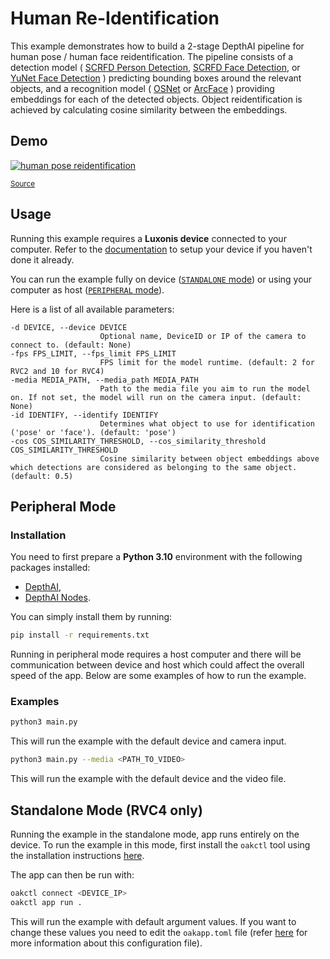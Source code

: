 # Human Re-Identification

This example demonstrates how to build a 2-stage DepthAI pipeline for human pose / human face reidentification.
The pipeline consists of a detection model (
[SCRFD Person Detection](https://models.luxonis.com/luxonis/scrfd-person-detection/c3830468-3178-4de6-bc09-0543bbe28b1c),
[SCRFD Face Detection](https://models.luxonis.com/luxonis/scrfd-face-detection/1f3d7546-66e4-43a8-8724-2fa27df1096f), or
[YuNet Face Detection](https://models.luxonis.com/luxonis/yunet/5d635f3c-45c0-41d2-8800-7ca3681b1915)
) predicting bounding boxes around the relevant objects, and a recognition model (
[OSNet](https://models.luxonis.com/luxonis/osnet/6d853621-818b-4fa4-bd9a-d9bdcb5616e6) or
[ArcFace](https://models.luxonis.com/luxonis/arcface/e24a577e-e2ff-4e4f-96b7-4afb63155eac)
) providing embeddings for each of the detected objects.
Object reidentification is achieved by calculating cosine similarity between the embeddings.

## Demo

[![human pose reidentification](media/human_pose_reidentification.gif)](media/human_pose_reidentification.gif)

<sup>[Source](https://www.pexels.com/video/happy-people-walking-on-green-grass-7551577/)</sup>

## Usage

Running this example requires a **Luxonis device** connected to your computer. Refer to the [documentation](https://docs.luxonis.com/software-v3/) to setup your device if you haven't done it already.

You can run the example fully on device ([`STANDALONE` mode](#standalone-mode-rvc4-only)) or using your computer as host ([`PERIPHERAL` mode](#peripheral-mode)).

Here is a list of all available parameters:

```
-d DEVICE, --device DEVICE
                    Optional name, DeviceID or IP of the camera to connect to. (default: None)
-fps FPS_LIMIT, --fps_limit FPS_LIMIT
                    FPS limit for the model runtime. (default: 2 for RVC2 and 10 for RVC4)
-media MEDIA_PATH, --media_path MEDIA_PATH
                    Path to the media file you aim to run the model on. If not set, the model will run on the camera input. (default: None)
-id IDENTIFY, --identify IDENTIFY
                    Determines what object to use for identification ('pose' or 'face'). (default: 'pose')
-cos COS_SIMILARITY_THRESHOLD, --cos_similarity_threshold COS_SIMILARITY_THRESHOLD
                    Cosine similarity between object embeddings above which detections are considered as belonging to the same object. (default: 0.5)
```

## Peripheral Mode

### Installation

You need to first prepare a **Python 3.10** environment with the following packages installed:

- [DepthAI](https://pypi.org/project/depthai/),
- [DepthAI Nodes](https://pypi.org/project/depthai-nodes/).

You can simply install them by running:

```bash
pip install -r requirements.txt
```

Running in peripheral mode requires a host computer and there will be communication between device and host which could affect the overall speed of the app. Below are some examples of how to run the example.

### Examples

```bash
python3 main.py
```

This will run the example with the default device and camera input.

```bash
python3 main.py --media <PATH_TO_VIDEO>
```

This will run the example with the default device and the video file.

## Standalone Mode (RVC4 only)

Running the example in the standalone mode, app runs entirely on the device.
To run the example in this mode, first install the `oakctl` tool using the installation instructions [here](https://docs.luxonis.com/software-v3/oak-apps/oakctl).

The app can then be run with:

```bash
oakctl connect <DEVICE_IP>
oakctl app run .
```

This will run the example with default argument values. If you want to change these values you need to edit the `oakapp.toml` file (refer [here](https://docs.luxonis.com/software-v3/oak-apps/configuration/) for more information about this configuration file).
